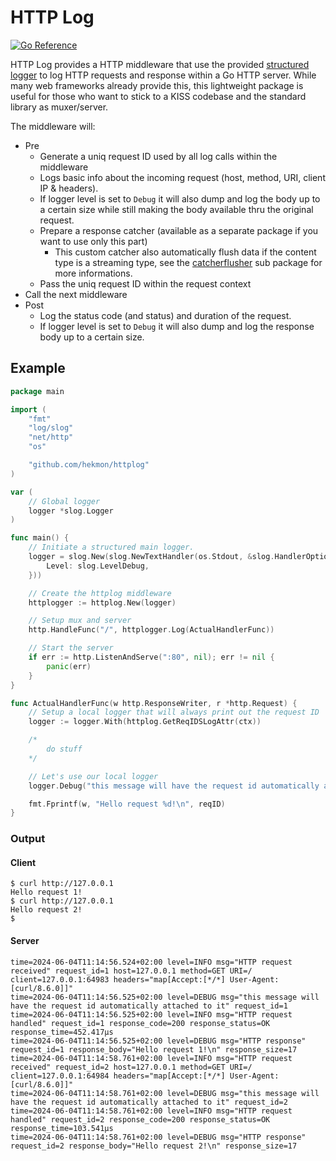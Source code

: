 # HTTP Log

[![Go Reference](https://pkg.go.dev/badge/github.com/hekmon/httplog.svg)](https://pkg.go.dev/github.com/hekmon/httplog)

HTTP Log provides a HTTP middleware that use the provided [structured logger](https://go.dev/blog/slog) to log HTTP requests and response within a Go HTTP server.
While many web frameworks already provide this, this lightweight package is useful for those who want to stick to a KISS codebase and the standard library as muxer/server.

The middleware will:

* Pre
  * Generate a uniq request ID used by all log calls within the middleware
  * Logs basic info about the incoming request (host, method, URI, client IP & headers).
  * If logger level is set to `Debug` it will also dump and log the body up to a certain size while still making the body available thru the original request.
  * Prepare a response catcher (available as a separate package if you want to use only this part)
    * This custom catcher also automatically flush data if the content type is a streaming type, see the [catcherflusher](https://pkg.go.dev/github.com/hekmon/httplog/catcherflusher) sub package for more informations.
  * Pass the uniq request ID within the request context
* Call the next middleware
* Post
  * Log the status code (and status) and duration of the request.
  * If logger level is set to `Debug` it will also dump and log the response body up to a certain size.

## Example

```go
package main

import (
    "fmt"
    "log/slog"
    "net/http"
    "os"

    "github.com/hekmon/httplog"
)

var (
    // Global logger
    logger *slog.Logger
)

func main() {
    // Initiate a structured main logger.
    logger = slog.New(slog.NewTextHandler(os.Stdout, &slog.HandlerOptions{
        Level: slog.LevelDebug,
    }))

    // Create the httplog middleware
    httplogger := httplog.New(logger)

    // Setup mux and server
    http.HandleFunc("/", httplogger.Log(ActualHandlerFunc))

    // Start the server
    if err := http.ListenAndServe(":80", nil); err != nil {
        panic(err)
    }
}

func ActualHandlerFunc(w http.ResponseWriter, r *http.Request) {
    // Setup a local logger that will always print out the request ID
    logger := logger.With(httplog.GetReqIDSLogAttr(ctx))

    /*
        do stuff
    */

    // Let's use our local logger
    logger.Debug("this message will have the request id automatically attached to it")

    fmt.Fprintf(w, "Hello request %d!\n", reqID)
}
```

### Output

#### Client

```raw
$ curl http://127.0.0.1
Hello request 1!
$ curl http://127.0.0.1
Hello request 2!
$
```

#### Server

```raw
time=2024-06-04T11:14:56.524+02:00 level=INFO msg="HTTP request received" request_id=1 host=127.0.0.1 method=GET URI=/ client=127.0.0.1:64983 headers="map[Accept:[*/*] User-Agent:[curl/8.6.0]]"
time=2024-06-04T11:14:56.525+02:00 level=DEBUG msg="this message will have the request id automatically attached to it" request_id=1
time=2024-06-04T11:14:56.525+02:00 level=INFO msg="HTTP request handled" request_id=1 response_code=200 response_status=OK response_time=452.417µs
time=2024-06-04T11:14:56.525+02:00 level=DEBUG msg="HTTP response" request_id=1 response_body="Hello request 1!\n" response_size=17
time=2024-06-04T11:14:58.761+02:00 level=INFO msg="HTTP request received" request_id=2 host=127.0.0.1 method=GET URI=/ client=127.0.0.1:64984 headers="map[Accept:[*/*] User-Agent:[curl/8.6.0]]"
time=2024-06-04T11:14:58.761+02:00 level=DEBUG msg="this message will have the request id automatically attached to it" request_id=2
time=2024-06-04T11:14:58.761+02:00 level=INFO msg="HTTP request handled" request_id=2 response_code=200 response_status=OK response_time=103.541µs
time=2024-06-04T11:14:58.761+02:00 level=DEBUG msg="HTTP response" request_id=2 response_body="Hello request 2!\n" response_size=17
```
